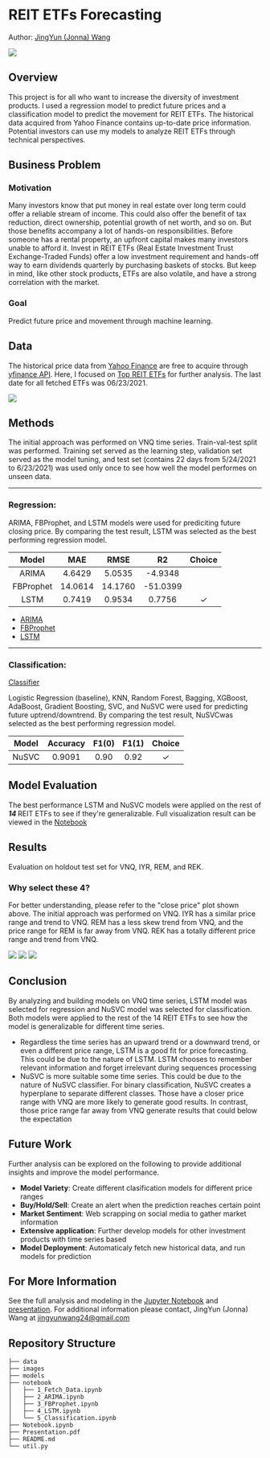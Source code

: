 # REIT ETFs Forecasting
Author: [JingYun (Jonna) Wang](/jingyunwang24@gmail.com)

<img src="images/stock.jpeg">


## Overview
This project is for all who want to increase the diversity of investment products. I used a regression model to predict future prices and a classification model to predict the movement for REIT ETFs. The historical data acquired from Yahoo Finance contains up-to-date price information. Potential investors can use my models to analyze REIT ETFs through technical perspectives.


## Business Problem
### Motivation
Many investors know that put money in real estate over long term could offer a reliable stream of income. This could also offer the benefit of tax reduction, direct ownership, potential growth of net worth, and so on. But those benefits accompany a lot of hands-on responsibilities. Before someone has a rental property, an upfront capital makes many investors unable to afford it. Invest in REIT ETFs (Real Estate Investment Trust Exchange-Traded Funds) offer a low investment requirement and hands-off way to earn dividends quarterly by purchasing baskets of stocks. But keep in mind, like other stock products, ETFs are also volatile, and have a strong correlation with the market. 

### Goal
Predict future price and movement through machine learning.


## Data
The historical price data from [Yahoo Finance](https://finance.yahoo.com/) are free to acquire through [yfinance API](https://pypi.org/project/yfinance/). Here, I focused on [Top REIT ETFs](https://etfdb.com/etfdb-category/real-estate/) for further analysis. The last date for all fetched ETFs was 06/23/2021.

<img src="images/15_close.png">


## Methods
The initial approach was performed on VNQ time series. Train-val-test split was performed. Training set served as the learning step, validation set served as the model tuning, and test set (contains 22 days from 5/24/2021 to 6/23/2021) was used only once to see how well the model performes on unseen data.

***

### Regression: 
ARIMA, FBProphet, and LSTM models were used for prediciting future closing price. By comparing the test result, LSTM was selected as the best performing regression model.

|  Model | MAE | RMSE | R2 | Choice |
| :---: | :---: |:---: | :---: |:---: | 
| ARIMA | 4.6429 | 5.0535 | -4.9348 |  |
| FBProphet | 14.0614 | 14.1760 | -51.0399 |  |
| LSTM | 0.7419 | 0.9534 | 0.7756 | ✓ |

- [ARIMA](./notebook/2_ARIMA.ipynb)
- [FBProphet](./notebook/3_FBProphet.ipynb)
- [LSTM](./notebook/4_LSTM.ipynb)

***

### Classification:
[Classifier](./notebook/5_Classification.ipynb)</br>

Logistic Regression (baseline), KNN, Random Forest, Bagging, XGBoost, AdaBoost, Gradient Boosting, SVC, and NuSVC were used for predicting future uptrend/downtrend. By comparing the test result, NuSVCwas selected as the best performing regression model. 

|  Model | Accuracy | F1(0) | F1(1) | Choice |
| :---: | :---: |:---: | :---: |:---: |
| NuSVC | 0.9091 | 0.90 | 0.92 | ✓ |


## Model Evaluation
The best performance LSTM and NuSVC models were applied on the rest of <b>*14* </b>REIT ETFs to see if they're generalizable. Full visualization result can be viewed in the [Notebook](./Notebook.ipynb)


## Results
Evaluation on holdout test set for VNQ, IYR, REM, and REK.

### Why select these 4?
For better understanding, please refer to the "close price" plot shown above. The initial approach was performed on VNQ. IYR has a similar price range and trend to VNQ. REM has a less skew trend from VNQ, and the price range for REM is far away from VNQ. REK has a totally different price range and trend from VNQ.

<img src="images/vnq_iyr_rem_rek_REG.png">
<img src="images/vnq_iyr_CM_PP.png">
<img src="images/rem_rek_CM_PP.png">


## Conclusion
By analyzing and building models on VNQ time series, LSTM model was selected for regression and NuSVC model was selected for classification. Both models were applied to the rest of the 14 REIT ETFs to see how the model is generalizable for different time series. 
- Regardless the time series has an upward trend or a downward trend, or even a different price range, LSTM is a good fit for price forecasting. This could be due to the nature of LSTM. LSTM chooses to remember relevant information and forget irrelevant during sequences processing
- NuSVC is more suitable some time series. This could be due to the nature of NuSVC classifier. For binary classification, NuSVC creates a hyperplane to separate different classes. Those have a closer price range with VNQ are more likely to generate good results. In contrast, those price range far away from VNQ generate results that could below the expectation


## Future Work
Further analysis can be explored on the following to provide additional insights and improve the model performance.
- <b>Model Variety</b>: Create different clasification models for different price ranges
- <b>Buy/Hold/Sell</b>: Create an alert when the prediction reaches certain point
- <b>Market Sentiment</b>: Web scrapping on social media to gather market information 
- <b>Extensive application</b>: Further develop models for other investment products with time series based
- <b>Model Deployment</b>: Automaticaly fetch new historical data, and run models for prediction


## For More Information
See the full analysis and modeling in the [Jupyter Notebook](./Notebook.ipynb) and [presentation](./Presentation.pdf).
For additional information please contact, JingYun (Jonna) Wang at jingyunwang24@gmail.com

## Repository Structure
```
├── data
├── images
├── models
├── notebook
│   ├── 1_Fetch_Data.ipynb
│   ├── 2_ARIMA.ipynb
│   ├── 3_FBProphet.ipynb
│   ├── 4_LSTM.ipynb
│   └── 5_Classification.ipynb
├── Notebook.ipynb
├── Presentation.pdf
├── README.md
└── util.py
```